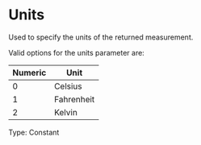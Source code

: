 # Units

Used to specify the units of the returned measurement.

Valid options for the units parameter are:

| Numeric | Unit       |
| ------- | ---------- |
| 0       | Celsius    |
| 1       | Fahrenheit |
| 2       | Kelvin     |

Type: Constant
